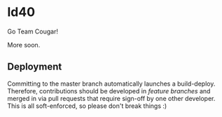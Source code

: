 # ld40
Go Team Cougar!

More soon.

## Deployment
Committing to the master branch automatically launches a build-deploy. Therefore, contributions should be developed in *feature branches* and merged in via pull requests that require sign-off by one other developer. This is all soft-enforced, so please don't break things :)

